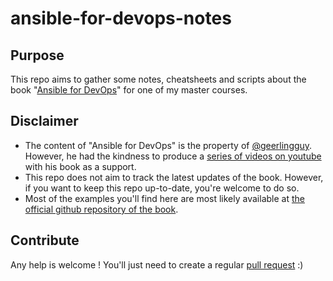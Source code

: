 # ansible-for-devops-notes

## Purpose

This repo aims to gather some notes, cheatsheets and scripts about the book "[Ansible for DevOps](https://www.ansiblefordevops.com/)" for one of my master courses.

## Disclaimer

* The content of "Ansible for DevOps" is the property of [@geerlingguy](https://github.com/geerlingguy). However, he had the kindness to produce a [series of videos on youtube](https://www.youtube.com/playlist?list=PL2_OBreMn7FqZkvMYt6ATmgC0KAGGJNAN) with his book as a support.
* This repo does not aim to track the latest updates of the book. However, if you want to keep this repo up-to-date, you're welcome to do so.
* Most of the examples you'll find here are most likely available at [the official github repository of the book](https://github.com/geerlingguy/ansible-for-devops).

## Contribute

Any help is welcome ! You'll just need to create a regular [pull request](https://docs.github.com/en/github/collaborating-with-pull-requests/proposing-changes-to-your-work-with-pull-requests/about-pull-requests) :)